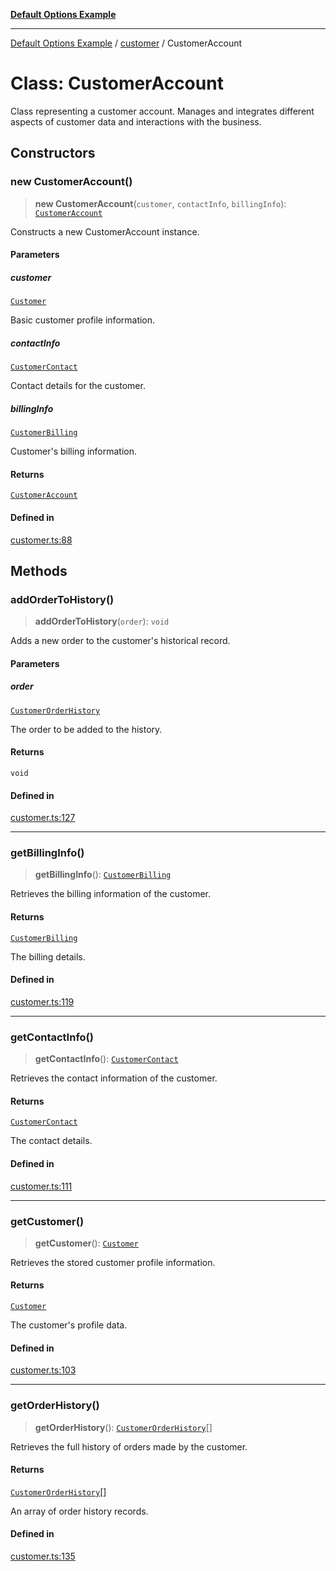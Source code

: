 [**Default Options Example**](../../README.md)

***

[Default Options Example](../../modules.md) / [customer](../README.md) / CustomerAccount

# Class: CustomerAccount

Class representing a customer account.
Manages and integrates different aspects of customer data and interactions with the business.

## Constructors

### new CustomerAccount()

> **new CustomerAccount**(`customer`, `contactInfo`, `billingInfo`): [`CustomerAccount`](CustomerAccount.md)

Constructs a new CustomerAccount instance.

#### Parameters

##### customer

[`Customer`](../interfaces/Customer.md)

Basic customer profile information.

##### contactInfo

[`CustomerContact`](../interfaces/CustomerContact.md)

Contact details for the customer.

##### billingInfo

[`CustomerBilling`](../interfaces/CustomerBilling.md)

Customer's billing information.

#### Returns

[`CustomerAccount`](CustomerAccount.md)

#### Defined in

[customer.ts:88](https://github.com/typedoc2md/dummy-typescript-api/blob/main/src/customer.ts#L88)

## Methods

### addOrderToHistory()

> **addOrderToHistory**(`order`): `void`

Adds a new order to the customer's historical record.

#### Parameters

##### order

[`CustomerOrderHistory`](../interfaces/CustomerOrderHistory.md)

The order to be added to the history.

#### Returns

`void`

#### Defined in

[customer.ts:127](https://github.com/typedoc2md/dummy-typescript-api/blob/main/src/customer.ts#L127)

***

### getBillingInfo()

> **getBillingInfo**(): [`CustomerBilling`](../interfaces/CustomerBilling.md)

Retrieves the billing information of the customer.

#### Returns

[`CustomerBilling`](../interfaces/CustomerBilling.md)

The billing details.

#### Defined in

[customer.ts:119](https://github.com/typedoc2md/dummy-typescript-api/blob/main/src/customer.ts#L119)

***

### getContactInfo()

> **getContactInfo**(): [`CustomerContact`](../interfaces/CustomerContact.md)

Retrieves the contact information of the customer.

#### Returns

[`CustomerContact`](../interfaces/CustomerContact.md)

The contact details.

#### Defined in

[customer.ts:111](https://github.com/typedoc2md/dummy-typescript-api/blob/main/src/customer.ts#L111)

***

### getCustomer()

> **getCustomer**(): [`Customer`](../interfaces/Customer.md)

Retrieves the stored customer profile information.

#### Returns

[`Customer`](../interfaces/Customer.md)

The customer's profile data.

#### Defined in

[customer.ts:103](https://github.com/typedoc2md/dummy-typescript-api/blob/main/src/customer.ts#L103)

***

### getOrderHistory()

> **getOrderHistory**(): [`CustomerOrderHistory`](../interfaces/CustomerOrderHistory.md)[]

Retrieves the full history of orders made by the customer.

#### Returns

[`CustomerOrderHistory`](../interfaces/CustomerOrderHistory.md)[]

An array of order history records.

#### Defined in

[customer.ts:135](https://github.com/typedoc2md/dummy-typescript-api/blob/main/src/customer.ts#L135)
